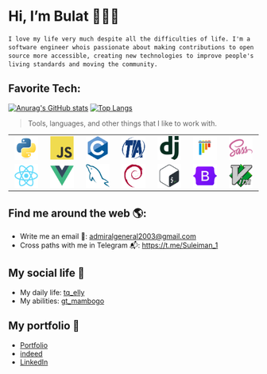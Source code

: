 # Hi, I’m Bulat 👋👨‍💻
`
I love my life very much despite all the difficulties of life.
I'm a software engineer whois passionate about making contributions to open source more accessible, creating new technologies to improve people's living standards and moving the community.
`

## Favorite Tech:
[![Anurag's GitHub stats](https://github-readme-stats.vercel.app/api?username=David2261&theme=github_dark&show_icons=true)](https://github.com/David2261/github-readme-stats)
[![Top Langs](https://github-readme-stats.vercel.app/api/top-langs/?username=David2261&layout=compact)](https://github.com/David2261/github-readme-stats)


> Tools, languages, and other things that I like to work with.

<table>
    <tr>
        <td align="center" width="96">
            <img src="./img/python-original.svg" width="48" height="48" alt="Python" />
        </td>
        <td align="center" width="96">
            <img src="./img/javascript-original.svg" width="48" height="48" alt="JS" />
        </td>
        <td align="center" width="96">
            <img src="./img/c-original.svg" width="48" height="48" alt="C" />
        </td>
        <td align="center" width="96">
            <img src="./img/tia-portal-original.svg" width="48" height="48" alt="TIA-Portal" />
        </td>
        <td align="center" width="96">
            <img src="./img/django-original.svg" width="48" height="48" alt="Django" />
        </td>
        <td align="center" width="96">
            <img src="./img/pytest-original.svg" width="48" height="48" alt="Pytest" />
        </td>
        <td align="center" width="96">
            <img src="./img/sass-original.svg" width="48" height="48" alt="Sass" />
        </td>
    </tr>
    <tr>
        <td align="center" width="96">
            <img src="./img/react-original.svg" width="48" height="48" alt="React" />
        </td>
        <td align="center" width="96">
            <img src="./img/vuejs-original.svg" width="48" height="48" alt="Vuejs" />
        </td>
        <td align="center" width="96">
            <img src="./img/mysql-original.svg" width="48" height="48" alt="Mysql" />
        </td>
        <td align="center" width="96">
            <img src="./img/debian-original.svg" width="48" height="48" alt="Debian" />
        </td>
        <td align="center" width="96">
            <img src="./img/bash-original.svg" width="48" height="48" alt="Bash" />
        </td>
        <td align="center" width="96">
            <img src="./img/bootstrap-original.svg" width="48" height="48" alt="Bootstrap" />
        </td>
        <td align="center" width="96">
            <img src="./img/vim-original.svg" width="48" height="48" alt="Vim" />
        </td>
    </tr>
</table>

## Find me around the web 🌎:
- Write me an email 📧: admiralgeneral2003@gmail.com
- Cross paths with me in Telegram 📬: https://t.me/Suleiman_1

## My social life 🚵
- My daily life: <a href="https://instagram.com/tq_elly">tq_elly</a>
- My abilities: <a href="https://instagram.com/gt_mambogo">gt_mambogo</a>

## My portfolio 📜
- <a href="https://bulatnasyrov.herokuapp.com">Portfolio</a>
- <a href="https://profile.indeed.com/?hl=en&co=US&from=gnav-homepage&_ga=2.4494771.1630080302.1654453469-924135153.1654453469">indeed</a>
- <a href="https://www.linkedin.com/in/bulat-nasyrov-7705231bb">LinkedIn</a>

